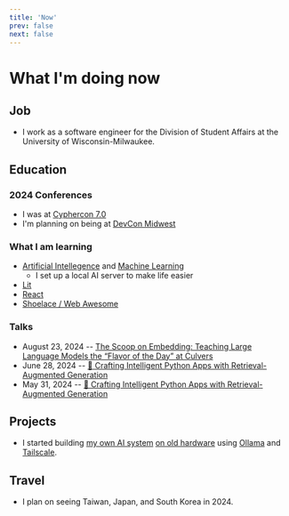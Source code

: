 ```yaml
---
title: 'Now'
prev: false
next: false
---
```


# What I'm doing now

## Job

* I work as a software engineer for the Division of Student Affairs at the University of Wisconsin-Milwaukee.

## Education

### 2024 Conferences

* I was at [Cyphercon 7.0](https://cyphercon.com/)
* I'm planning on being at [DevCon Midwest](https://events.nvisia.com/conference/be3edb0f-815e-48dd-9826-9b62f6fbc93a)

### What I am learning

* [Artificial Intellegence](https://jws.news/tag/ai/) and [Machine Learning](https://jws.news/tag/machine-learning/)
	* I set up a local AI server to make life easier
* [Lit](https://jws.news/tag/lit/)
* [React](https://jws.news/tag/React/)
* [Shoelace / Web Awesome](https://jws.news/tag/web-awesome/)

### Talks

* August 23, 2024 -- [The Scoop on Embedding: Teaching Large Language Models the “Flavor of the Day” at Culvers](https://events.nvisia.com/conference/be3edb0f-815e-48dd-9826-9b62f6fbc93a)
* June 28, 2024 -- [🦙 Crafting Intelligent Python Apps with Retrieval-Augmented Generation](https://that.us/activities/5EI62c1gogbMFYMqilkP)
* May 31, 2024 -- [🦙 Crafting Intelligent Python Apps with Retrieval-Augmented Generation](https://that.us/activities/Z1OU4WMZonDxDDk2L1t2)

## Projects

* I started building [my own AI system](https://jws.news/category/llm-ml/) [on old hardware](https://jws.news/2024/hp-z4-g4-workstation/) using [Ollama](https://jws.news/tag/ollama/) and [Tailscale](https://jws.news/tag/tailscale/).

## Travel

* I plan on seeing Taiwan, Japan, and South Korea in 2024.